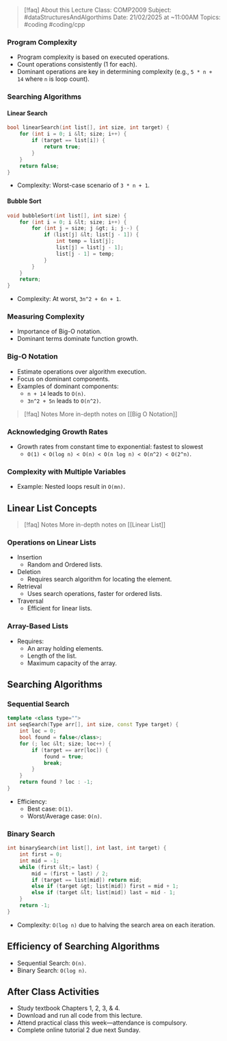 
> [!faq] About this Lecture
> Class: COMP2009
> Subject: #dataStructuresAndAlgorthims
> Date: 21/02/2025 at ~11:00AM
> Topics: #coding #coding/cpp 

### Program Complexity

- Program complexity is based on executed operations.
- Count operations consistently (1 for each).
- Dominant operations are key in determining complexity (e.g., `5 * n + 14` where `n` is loop count).

### Searching Algorithms

#### Linear Search

```cpp
bool linearSearch(int list[], int size, int target) {
    for (int i = 0; i &lt; size; i++) {
        if (target == list[i]) {
            return true;
        }
    }
    return false;
}
```

- Complexity: Worst-case scenario of `3 * n + 1`.

#### Bubble Sort

```cpp
void bubbleSort(int list[], int size) {
    for (int i = 0; i &lt; size; i++) {
        for (int j = size; j &gt; i; j--) {
            if (list[j] &lt; list[j - 1]) {
                int temp = list[j];
                list[j] = list[j - 1];
                list[j - 1] = temp;
            }
        }
    }
    return;
}
```

- Complexity: At worst, `3n^2 + 6n + 1`.

### Measuring Complexity

- Importance of Big-O notation.
- Dominant terms dominate function growth.

### Big-O Notation

- Estimate operations over algorithm execution.
- Focus on dominant components.
- Examples of dominant components:
    - `n + 14` leads to `O(n)`.
    - `3n^2 + 5n` leads to `O(n^2)`.

> [!faq] Notes
> More in-depth notes on [[Big O Notation]]

### Acknowledging Growth Rates

- Growth rates from constant time to exponential: fastest to slowest
    - `O(1) < O(log n) < O(n) < O(n log n) < O(n^2) < O(2^n)`.

### Complexity with Multiple Variables

- Example: Nested loops result in `O(mn)`.

## Linear List Concepts

> [!faq] Notes
> More in-depth notes on [[Linear List]]

### Operations on Linear Lists

- Insertion
    - Random and Ordered lists.
- Deletion
    - Requires search algorithm for locating the element.
- Retrieval
    - Uses search operations, faster for ordered lists.
- Traversal
    - Efficient for linear lists.

### Array-Based Lists

- Requires:
    - An array holding elements.
    - Length of the list.
    - Maximum capacity of the array.

## Searching Algorithms

### Sequential Search

```cpp
template <class type="">
int seqSearch(Type arr[], int size, const Type target) {
    int loc = 0;
    bool found = false</class>;
    for (; loc &lt; size; loc++) {
        if (target == arr[loc]) {
            found = true;
            break;
        }
    }
    return found ? loc : -1;
}
```

- Efficiency:
    - Best case: `O(1)`.
    - Worst/Average case: `O(n)`.

### Binary Search

```cpp
int binarySearch(int list[], int last, int target) {
    int first = 0;
    int mid = -1;
    while (first &lt;= last) {
        mid = (first + last) / 2;
        if (target == list[mid]) return mid;
        else if (target &gt; list[mid]) first = mid + 1;
        else if (target &lt; list[mid]) last = mid - 1;
    }
    return -1;
}
```

- Complexity: `O(log n)` due to halving the search area on each iteration.

## Efficiency of Searching Algorithms

- Sequential Search: `O(n)`.
- Binary Search: `O(log n)`.

## After Class Activities

- Study textbook Chapters 1, 2, 3, & 4.
- Download and run all code from this lecture.
- Attend practical class this week—attendance is compulsory.
- Complete online tutorial 2 due next Sunday.
